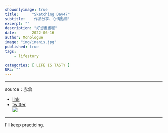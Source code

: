```yaml
---
showonlyimage: true
title:      "Sketching Day47"
subtitle:   '作品分享、心情點滴'
excerpt: ""
description: "好想畫畫喔"
date:       2022-06-16
author: Monologue    
image: "img/inanis.jpg"
published: true 
tags:
    - lifestory

categories: [ LIFE IS TASTY ]
URL: ""
---
```

***

source：赤倉  
* [link](https://www.pixiv.net/artworks/98322323)  
* [twitter](https://twitter.com/akakura1341)  
![](/blog/sketch/d47-1.jpg)  


***
I'll keep practicing.
<!--more-->
